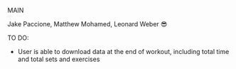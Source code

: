 MAIN

Jake Paccione, Matthew Mohamed, Leonard Weber 😎


TO DO:

- User is able to download data at the end of workout, including total time and total sets and exercises